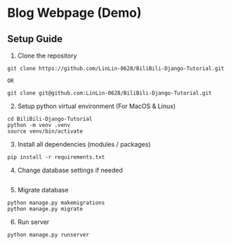 # Blog Webpage (Demo)

## Setup Guide
1. Clone the repository
```commandline
git clone https://github.com/LinLin-0628/BiliBili-Django-Tutorial.git

OR

git clone git@github.com:LinLin-0628/BiliBili-Django-Tutorial.git
```

2. Setup python virtual environment (For MacOS & Linux)
```commandline
cd BiliBili-Django-Tutorial
python -m venv .venv
source venv/bin/activate
```

3. Install all dependencies (modules / packages)
```commandline
pip install -r requirements.txt
```

4. Change database settings if needed
```ignorelang

```

5. Migrate database
```commandline
python manage.py makemigrations
python manage.py migrate
```

6. Run server
```commandline
python manage.py runserver
```